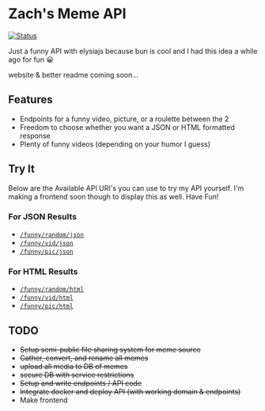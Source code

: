 # Zach's Meme API

[![Status](https://uptime.lopezhome.tech/api/badge/27/status?style=for-the-badge)](https://uptime.lopezhome.tech/status/memeapi)

Just a funny API with elysiajs because bun is cool and I had this idea a while ago for fun 😀

website & better readme coming soon...

## Features
- Endpoints for a funny video, picture, or a roulette between the 2
- Freedom to choose whether you want a JSON or HTML formatted response 
- Plenty of funny videos (depending on your humor I guess)

## Try It
Below are the Available API URI's you can use to try my API yourself. I'm making a frontend soon though to display this as well. Have Fun!

### For JSON Results
- [`/funny/random/json`](https://memeapi.zachl.space/funny/random/json)
- [`/funny/vid/json`](https://memeapi.zachl.space/funny/vid/json)
- [`/funny/pic/json`](https://memeapi.zachl.space/funny/pic/json)
### For HTML Results
- [`/funny/random/html`](https://memeapi.zachl.space/funny/random/html)
- [`/funny/vid/html`](https://memeapi.zachl.space/funny/vid/html)
- [`/funny/pic/html`](https://memeapi.zachl.space/funny/pic/html)

## TODO
- ~~Setup semi-public file sharing system for meme source~~
- ~~Gather, convert, and rename all memes~~
- ~~upload all media to DB of memes~~
- ~~secure DB with service restrictions~~
- ~~Setup and write endpoints / API code~~
- ~~Integrate docker and deploy API (with working domain & endpoints)~~
- Make frontend
